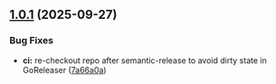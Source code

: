 ## [1.0.1](https://github.com/schwitzd/terraform-provider-garage/compare/v1.0.0...v1.0.1) (2025-09-27)

### Bug Fixes

* **ci:** re-checkout repo after semantic-release to avoid dirty state in GoReleaser ([7a66a0a](https://github.com/schwitzd/terraform-provider-garage/commit/7a66a0ae6f04ae04d27eeba2fa04ae4da2af4d90))
